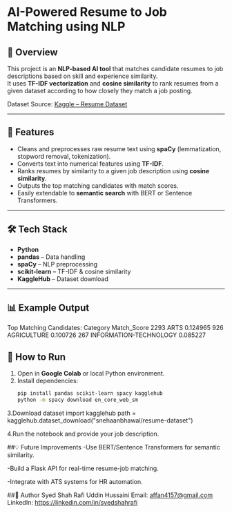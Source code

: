 # AI-Powered Resume to Job Matching using NLP

## 📌 Overview
This project is an **NLP-based AI tool** that matches candidate resumes to job descriptions based on skill and experience similarity.  
It uses **TF-IDF vectorization** and **cosine similarity** to rank resumes from a given dataset according to how closely they match a job posting.

Dataset Source: [Kaggle – Resume Dataset](https://www.kaggle.com/datasets/snehaanbhawal/resume-dataset)

---

## 🚀 Features
- Cleans and preprocesses raw resume text using **spaCy** (lemmatization, stopword removal, tokenization).
- Converts text into numerical features using **TF-IDF**.
- Ranks resumes by similarity to a given job description using **cosine similarity**.
- Outputs the top matching candidates with match scores.
- Easily extendable to **semantic search** with BERT or Sentence Transformers.

---

## 🛠️ Tech Stack
- **Python**
- **pandas** – Data handling
- **spaCy** – NLP preprocessing
- **scikit-learn** – TF-IDF & cosine similarity
- **KaggleHub** – Dataset download

---
## 📊 Example Output
Top Matching Candidates:
Category Match_Score
2293 ARTS 0.124965
926 AGRICULTURE 0.100726
267 INFORMATION-TECHNOLOGY 0.085227

## 📜 How to Run
1. Open in **Google Colab** or local Python environment.
2. Install dependencies:
   ```bash
   pip install pandas scikit-learn spacy kagglehub
   python -m spacy download en_core_web_sm
3.Download dataset
import kagglehub
path = kagglehub.dataset_download("snehaanbhawal/resume-dataset")

4.Run the notebook and provide your job description.

##💡 Future Improvements
-Use BERT/Sentence Transformers for semantic similarity.

-Build a Flask API for real-time resume-job matching.

-Integrate with ATS systems for HR automation.


##📧 Author
Syed Shah Rafi Uddin Hussaini
Email: affan4157@gmail.com
LinkedIn: https://linkedin.com/in/syedshahrafi
